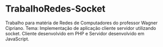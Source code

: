 # TrabalhoRedes-Socket

Trabalho para matéria de Redes de Computadores do professor Wagner Cipriano. Tema: Implementação de aplicação cliente servidor utilizando socket. Cliente desenvolvido em PHP e Servidor desenvolvido em JavaScript.
